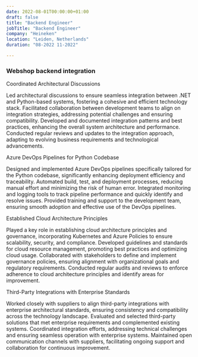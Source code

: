 ```yaml
---
date: 2022-08-01T00:00:00+01:00
draft: false
title: "Backend Engineer"
jobTitle: "Backend Engineer"
company: "Heineken"
location: "Leiden, Netherlands"
duration: "08-2022 11-2022"

---
```

### Webshop backend integration

Coordinated Architectural Discussions

Led architectural discussions to ensure seamless integration between .NET and Python-based systems, fostering a cohesive and efficient technology stack.
Facilitated collaboration between development teams to align on integration strategies, addressing potential challenges and ensuring compatibility.
Developed and documented integration patterns and best practices, enhancing the overall system architecture and performance.
Conducted regular reviews and updates to the integration approach, adapting to evolving business requirements and technological advancements.

Azure DevOps Pipelines for Python Codebase

Designed and implemented Azure DevOps pipelines specifically tailored for the Python codebase, significantly enhancing deployment efficiency and traceability.
Automated build, test, and deployment processes, reducing manual effort and minimizing the risk of human error.
Integrated monitoring and logging tools to track pipeline performance and quickly identify and resolve issues.
Provided training and support to the development team, ensuring smooth adoption and effective use of the DevOps pipelines.

Established Cloud Architecture Principles

Played a key role in establishing cloud architecture principles and governance, incorporating Kubernetes and Azure Policies to ensure scalability, security, and compliance.
Developed guidelines and standards for cloud resource management, promoting best practices and optimizing cloud usage.
Collaborated with stakeholders to define and implement governance policies, ensuring alignment with organizational goals and regulatory requirements.
Conducted regular audits and reviews to enforce adherence to cloud architecture principles and identify areas for improvement.

Third-Party Integrations with Enterprise Standards

Worked closely with suppliers to align third-party integrations with enterprise architectural standards, ensuring consistency and compatibility across the technology landscape.
Evaluated and selected third-party solutions that met enterprise requirements and complemented existing systems.
Coordinated integration efforts, addressing technical challenges and ensuring seamless operation with enterprise systems.
Maintained open communication channels with suppliers, facilitating ongoing support and collaboration for continuous improvement.
